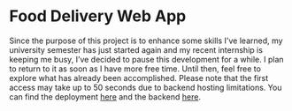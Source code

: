 # Food Delivery Web App

Since the purpose of this project is to enhance some skills I've learned, my university semester has just started again and my recent internship is keeping me busy, I’ve decided to pause this development for a while. I plan to return to it as soon as I have more free time. Until then, feel free to explore what has already been accomplished. Please note that the first access may take up to 50 seconds due to backend hosting limitations. You can find the deployment [here](https://delai-food-delivery.netlify.app) and the backend [here](https://github.com/rodrigodelai/food-delivery-back).
